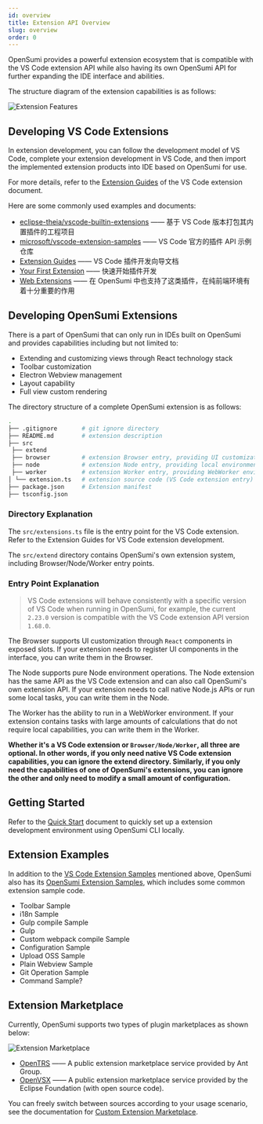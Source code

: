 ```yaml
---
id: overview
title: Extension API Overview
slug: overview
order: 0
---
```


OpenSumi provides a powerful extension ecosystem that is compatible with the VS Code extension API while also having its own OpenSumi API for further expanding the IDE interface and abilities.

The structure diagram of the extension capabilities is as follows:

![Extension Features](https://img.alicdn.com/imgextra/i2/O1CN01xpzgfe24PvNA26s4q_!!6000000007384-2-tps-1371-940.png)

## Developing VS Code Extensions

In extension development, you can follow the development model of VS Code, complete your extension development in VS Code, and then import the implemented extension products into IDE based on OpenSumi for use.

For more details, refer to the [Extension Guides](https://code.visualstudio.com/api/extension-guides/overview) of the VS Code extension document.

Here are some commonly used examples and documents:

- [eclipse-theia/vscode-builtin-extensions](https://github.com/eclipse-theia/vscode-builtin-extensions) —— 基于 VS Code 版本打包其内置插件的工程项目
- [microsoft/vscode-extension-samples](https://github.com/microsoft/vscode-extension-samples) —— VS Code 官方的插件 API 示例仓库
- [Extension Guides](https://code.visualstudio.com/api/extension-guides/overview) —— VS Code 插件开发向导文档
- [Your First Extension](https://code.visualstudio.com/api/get-started/your-first-extension) —— 快速开始插件开发
- [Web Extensions](https://code.visualstudio.com/api/extension-guides/web-extensions) —— 在 OpenSumi 中也支持了这类插件，在纯前端环境有着十分重要的作用

## Developing OpenSumi Extensions

There is a part of OpenSumi that can only run in IDEs built on OpenSumi and provides capabilities including but not limited to:

- Extending and customizing views through React technology stack
- Toolbar customization
- Electron Webview management
- Layout capability
- Full view custom rendering

The directory structure of a complete OpenSumi extension is as follows:

```bash
.
├── .gitignore       # git ignore directory
├── README.md        # extension description
├── src
 ├── extend
 ├── browser         # extension Browser entry, providing UI customization capability
 ├── node            # extension Node entry, providing local environment operation capability
 ├── worker          # extension Worker entry, providing WebWorker environment operation capability
│ └── extension.ts   # extension source code (VS Code extension entry)
├── package.json     # Extension manifest
├── tsconfig.json
```

### Directory Explanation

The `src/extensions.ts` file is the entry point for the VS Code extension. Refer to the Extension Guides for VS Code extension development.

The `src/extend` directory contains OpenSumi's own extension system, including Browser/Node/Worker entry points.

### Entry Point Explanation

> VS Code extensions will behave consistently with a specific version of VS Code when running in OpenSumi, for example, the current `2.23.0` version is compatible with the VS Code extension API version `1.68.0`.

The Browser supports UI customization through `React` components in exposed slots. If your extension needs to register UI components in the interface, you can write them in the Browser.

The Node supports pure Node environment operations. The Node extension has the same API as the VS Code extension and can also call OpenSumi's own extension API. If your extension needs to call native Node.js APIs or run some local tasks, you can write them in the Node.

The Worker has the ability to run in a WebWorker environment. If your extension contains tasks with large amounts of calculations that do not require local capabilities, you can write them in the Worker.

**Whether it's a VS Code extension or `Browser/Node/Worker`, all three are optional. In other words, if you only need native VS Code extension capabilities, you can ignore the extend directory. Similarly, if you only need the capabilities of one of OpenSumi's extensions, you can ignore the other and only need to modify a small amount of configuration.**

## Getting Started

Refer to the [Quick Start](<(./quick-start)>) document to quickly set up a extension development environment using OpenSumi CLI locally.

## Extension Examples

In addition to the [VS Code Extension Samples](https://github.com/microsoft/vscode-extension-samples) mentioned above, OpenSumi also has its [OpenSumi Extension Samples](https://github.com/opensumi/opensumi-extension-samples), which includes some common extension sample code.

- Toolbar Sample
- i18n Sample
- Gulp compile Sample
- Gulp
- Custom webpack compile Sample
- Configuration Sample
- Upload OSS Sample
- Plain Webview Sample
- Git Operation Sample
- Command Sample?

## Extension Marketplace

Currently, OpenSumi supports two types of plugin marketplaces as shown below:

![Extension Marketplace](https://img.alicdn.com/imgextra/i2/O1CN01Kq3jZf25zTjbBJWzR_!!6000000007597-2-tps-1906-732.png)

- [OpenTRS](https://marketplace.opentrs.cn/square) —— A public extension marketplace service provided by Ant Group.
- [OpenVSX](https://open-vsx.org/) —— A public extension marketplace service provided by the Eclipse Foundation (with open source code).

You can freely switch between sources according to your usage scenario, see the documentation for [Custom Extension Marketplace](../integrate/universal-integrate-case/custom-marketplace-entrypoint).
